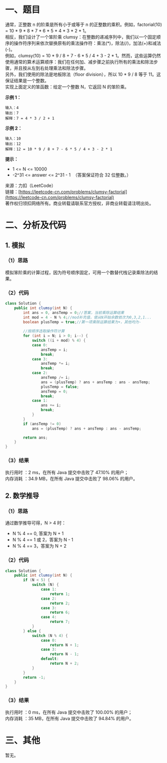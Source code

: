 # 一、题目
通常，正整数 n 的阶乘是所有小于或等于 n 的正整数的乘积。例如，factorial(10) = 10 * 9 * 8 * 7 * 6 * 5 * 4 * 3 * 2 * 1。       
相反，我们设计了一个笨阶乘 clumsy：在整数的递减序列中，我们以一个固定顺序的操作符序列来依次替换原有的乘法操作符：乘法(*)，除法(/)，加法(+)和减法(-)。      
例如，clumsy(10) = 10 * 9 / 8 + 7 - 6 * 5 / 4 + 3 - 2 * 1。然而，这些运算仍然使用通常的算术运算顺序：我们在任何加、减步骤之前执行所有的乘法和除法步骤，并且按从左到右处理乘法和除法步骤。      
另外，我们使用的除法是地板除法（floor division），所以 10 * 9 / 8 等于 11。这保证结果是一个整数。        
实现上面定义的笨函数：给定一个整数 N，它返回 N 的笨阶乘。         
      
**示例 1：**     
```
输入：4
输出：7
解释：7 = 4 * 3 / 2 + 1
```
**示例 2：**     
```
输入：10
输出：12
解释：12 = 10 * 9 / 8 + 7 - 6 * 5 / 4 + 3 - 2 * 1
```
**提示：**     
- 1 <= N <= 10000
- -2^31 <= answer <= 2^31 - 1  （答案保证符合 32 位整数。）
      
来源：力扣（LeetCode）      
链接：[https://leetcode-cn.com/problems/clumsy-factorial](https://leetcode-cn.com/problems/clumsy-factorial)      
著作权归领扣网络所有。商业转载请联系官方授权，非商业转载请注明出处。     
# 二、分析及代码    
## 1. 模拟
### （1）思路
模拟笨阶乘的计算过程，因为符号顺序固定，可用一个数替代栈记录乘除法的结果。      
### （2）代码
```java
class Solution {
    public int clumsy(int N) {
        int ans = 0, ansTemp = 0;//答案，当前乘除运算结果
        int mod = 4 - N % 4;//mod补充值，使从N开始余数依次为0,3,2,1...
        boolean plusTemp = true;//第一项乘除运算结果为+，其他均为-
        
        //按顺序选取操作符计算
        for (int i = N; i > 0; i--) {
            switch ((i + mod) % 4) {
            case 0:
                ansTemp = i;
                break;
            case 3:
                ansTemp *= i;
                break;
            case 2:
                ansTemp /= i;
                ans = (plusTemp) ? ans + ansTemp : ans - ansTemp;
                plusTemp = false;
                ansTemp = 0;
                break;
            case 1:
                ans += i;
                break;             
            }
        }
        if (ansTemp != 0)
            ans = (plusTemp) ? ans + ansTemp : ans - ansTemp;

        return ans;
    }
}
```
### （3）结果
执行用时 ：2 ms，在所有 Java 提交中击败了 47.10% 的用户；    
内存消耗 ：34.9 MB，在所有 Java 提交中击败了 98.06% 的用户。      
## 2. 数学推导
### （1）思路
通过数学推导可得，N > 4 时：
- N % 4 == 0, 答案为 N + 1
- N % 4 == 1 或 2，答案为 N - 1
- N % 4 == 3，答案为 N + 2
### （2）代码
```java
class Solution {
    public int clumsy(int N) {
        if (N < 5) {
            switch (N) {
                case 1:
                    return 1;
                case 2:
                    return 2;
                case 3:
                    return 6;
                case 4:
                    return 7;
            }
        } else {
            switch (N % 4) {
                case 0:
                    return N + 1;
                case 3:
                    return N - 1;
                default:
                    return N + 2;
            }
        }
        return -1;
    }
}
```
### （3）结果
执行用时 ：0 ms，在所有 Java 提交中击败了 100.00% 的用户；    
内存消耗 ：35 MB，在所有 Java 提交中击败了 94.84% 的用户。      
# 三、其他
暂无。  
